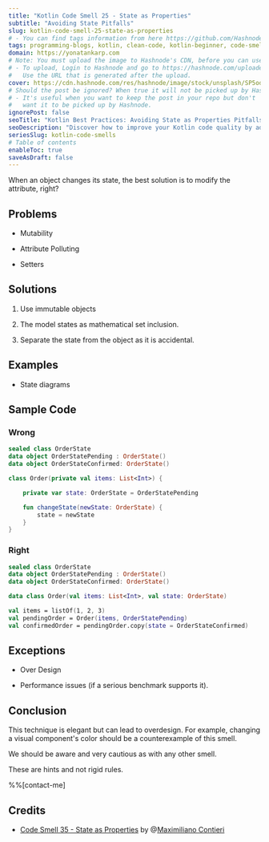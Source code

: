 ```yaml
---
title: "Kotlin Code Smell 25 - State as Properties"
subtitle: "Avoiding State Pitfalls"
slug: kotlin-code-smell-25-state-as-properties
# - You can find tags information from here https://github.com/Hashnode/support/blob/main/misc/tags.json
tags: programming-blogs, kotlin, clean-code, kotlin-beginner, code-smell-1
domain: https://yonatankarp.com
# Note: You must upload the image to Hashnode's CDN, before you can use it here.
# - To upload, Login to Hashnode and go to https://hashnode.com/uploader
#   Use the URL that is generated after the upload.
cover: https://cdn.hashnode.com/res/hashnode/image/stock/unsplash/SP5odY8jGLA/upload/392baf1f709148ceaa78c12c4fc45bee.jpeg
# Should the post be ignored? When true it will not be picked up by Hashnode.
# - It's useful when you want to keep the post in your repo but don't
#   want it to be picked up by Hashnode.
ignorePost: false
seoTitle: "Kotlin Best Practices: Avoiding State as Properties Pitfalls"
seoDescription: "Discover how to improve your Kotlin code quality by addressing the common issue of state as properties, learn the best practices, and avoid potential pitfal"
seriesSlug: kotlin-code-smells
# Table of contents
enableToc: true
saveAsDraft: false
---
```



When an object changes its state, the best solution is to modify the attribute, right?

## Problems

* Mutability
    
* Attribute Polluting
    
* Setters
    

## Solutions

1. Use immutable objects
    
2. The model states as mathematical set inclusion.
    
3. Separate the state from the object as it is accidental.
    

## Examples

* State diagrams
    

## Sample Code

### Wrong

```kotlin
sealed class OrderState
data object OrderStatePending : OrderState()
data object OrderStateConfirmed: OrderState()

class Order(private val items: List<Int>) {

    private var state: OrderState = OrderStatePending

    fun changeState(newState: OrderState) {
        state = newState
    }
}
```

### Right

```kotlin
sealed class OrderState
data object OrderStatePending : OrderState()
data object OrderStateConfirmed: OrderState()

data class Order(val items: List<Int>, val state: OrderState)

val items = listOf(1, 2, 3)
val pendingOrder = Order(items, OrderStatePending)
val confirmedOrder = pendingOrder.copy(state = OrderStateConfirmed)
```

## Exceptions

* Over Design
    
* Performance issues (if a serious benchmark supports it).
    

## Conclusion

This technique is elegant but can lead to overdesign. For example, changing a visual component's color should be a counterexample of this smell.

We should be aware and very cautious as with any other smell.

These are hints and not rigid rules.

%%[contact-me]

## Credits

* [Code Smell 35 - State as Properties](https://maximilianocontieri.com/code-smell-35-state-as-properties) by @[Maximiliano Contieri](@mcsee)
